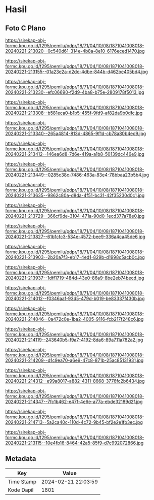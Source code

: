 # Hasil

## Foto C Plano

https://sirekap-obj-formc.kpu.go.id/f295/pemilu/pdpr/18/71/04/10/08/1871041008018-20240221-213020--0c540d61-314e-4b8a-8e10-6176eced1470.jpg

https://sirekap-obj-formc.kpu.go.id/f295/pemilu/pdpr/18/71/04/10/08/1871041008018-20240221-213155--01a23e2a-d2dc-4dbe-844b-d462be405bd4.jpg

https://sirekap-obj-formc.kpu.go.id/f295/pemilu/pdpr/18/71/04/10/08/1871041008018-20240221-213230--efc06690-f2d9-4ba8-b75e-2809178f5013.jpg

https://sirekap-obj-formc.kpu.go.id/f295/pemilu/pdpr/18/71/04/10/08/1871041008018-20240221-213308--b581eca0-b1b5-455f-9fd9-af82da9b0dfc.jpg

https://sirekap-obj-formc.kpu.go.id/f295/pemilu/pdpr/18/71/04/10/08/1871041008018-20240221-213340--265a4814-813d-4865-9f1d-cb78a80b4ed9.jpg

https://sirekap-obj-formc.kpu.go.id/f295/pemilu/pdpr/18/71/04/10/08/1871041008018-20240221-213412--146ea6d8-7d6e-419a-a1b8-50139dc446e9.jpg

https://sirekap-obj-formc.kpu.go.id/f295/pemilu/pdpr/18/71/04/10/08/1871041008018-20240221-213449--0285c38c-7486-463a-83e4-78bbaa23b5b4.jpg

https://sirekap-obj-formc.kpu.go.id/f295/pemilu/pdpr/18/71/04/10/08/1871041008018-20240221-213635--9862c80a-d8da-4f51-bc31-42f35230d0c1.jpg

https://sirekap-obj-formc.kpu.go.id/f295/pemilu/pdpr/18/71/04/10/08/1871041008018-20240221-213729--366cf9de-3104-471a-90d0-1ecd377a78e0.jpg

https://sirekap-obj-formc.kpu.go.id/f295/pemilu/pdpr/18/71/04/10/08/1871041008018-20240221-213827--61b1cfc3-534e-4572-bee9-336a4ca45de6.jpg

https://sirekap-obj-formc.kpu.go.id/f295/pemilu/pdpr/18/71/04/10/08/1871041008018-20240221-213903--2b20a7f3-eb17-4ed1-829b-d1998c5acb0c.jpg

https://sirekap-obj-formc.kpu.go.id/f295/pemilu/pdpr/18/71/04/10/08/1871041008018-20240221-213937--1dff1719-484d-43e0-86a9-8be2eb74becd.jpg

https://sirekap-obj-formc.kpu.go.id/f295/pemilu/pdpr/18/71/04/10/08/1871041008018-20240221-214012--f0346aaf-93d5-479d-b019-be83337f430b.jpg

https://sirekap-obj-formc.kpu.go.id/f295/pemilu/pdpr/18/71/04/10/08/1871041008018-20240221-214046--0a472c0e-1ba2-4005-9116-fcb217f248c6.jpg

https://sirekap-obj-formc.kpu.go.id/f295/pemilu/pdpr/18/71/04/10/08/1871041008018-20240221-214119--243640b5-f9a7-4192-8da6-89a711a782a2.jpg

https://sirekap-obj-formc.kpu.go.id/f295/pemilu/pdpr/18/71/04/10/08/1871041008018-20240221-214209--d1c9ea70-a6e9-47c8-871b-25ac85131931.jpg

https://sirekap-obj-formc.kpu.go.id/f295/pemilu/pdpr/18/71/04/10/08/1871041008018-20240221-214312--e99a8017-a882-4311-8668-3776fc2b6434.jpg

https://sirekap-obj-formc.kpu.go.id/f295/pemilu/pdpr/18/71/04/10/08/1871041008018-20240221-214347--7fc1b462-e47f-4e6e-a77a-ebde32189d2f.jpg

https://sirekap-obj-formc.kpu.go.id/f295/pemilu/pdpr/18/71/04/10/08/1871041008018-20240221-214713--5a2ca40c-110d-4c72-9b45-bf2e2e1fb3ec.jpg

https://sirekap-obj-formc.kpu.go.id/f295/pemilu/pdpr/18/71/04/10/08/1871041008018-20240221-213115--10e4fb16-8464-42a5-85f9-d7c992072866.jpg


## Metadata

| Key        | Value               |
| ---------- | ------------------- |
| Time Stamp | 2024-02-21 22:03:59 |
| Kode Dapil | 1801                |




